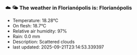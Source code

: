 ### ☁️ 🌤️  The weather in Florianópolis is: Florianópolis

- Temperature: 18.28°C
- On flesh: 18.7°C
- Relative air humidity: 97%
- Rain: 0.0 mm
- Description: Scattered clouds
- last updated: 2025-09-21T23:14:53.339397
